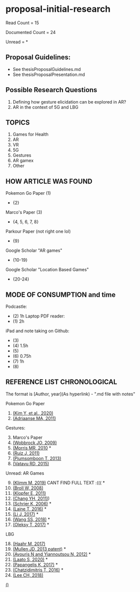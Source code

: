 # proposal-initial-research

Read Count = 15

Documented Count = 24

Unread = *

## Proposal Guidelines: 

- See thesisProposalGuidelines.md
- See thesisProposalPresentation.md

## Possible Research Questions 

1. Defining how gesture elicidation can be explored in AR? 
2. AR in the context of 5G and LBG

## TOPICS 

1. Games for Health 
2. AR 
3. VR 
4. 5G
5. Gestures 
6. AR gamex
7. Other 

## HOW ARTICLE WAS FOUND 

Pokemon Go Paper (1)
 - {2}
 
Marco's Paper (3) 
- {4, 5, 6, 7, 8} 

Parkour Paper (not right one lol) 
- {9} 

Google Scholar "AR games"
- {10-19}

Google Scholar "Location Based Games"
- {20-24}

## MODE OF CONSUMPTION and time 

Podcastle:
- (2) 1h 
Laptop PDF reader: 
- (1) 2h

iPad and note taking on Github: 
- (3) 
- (4) 1.5h
- (5) 
- (6) 0.75h
- (7) 1h
- (8) 


## REFERENCE LIST CHRONOLOGICAL

The format is [Author, year](As hyperlink) - ".md file with notes"

Pokemon Go Paper 
1. [(Kim Y, et al., 2020)](https://dl.acm.org/doi/abs/10.1145/3313831.3376830) 
2. [(Adriaanse MA, 2011)](https://www.sciencedirect.com/science/article/pii/S0195666310005325?via%3Dihub) 

Gestures: 

3. Marco's Paper 
4. [(Wobbrock JO, 2009)](http://dl.acm.org/citation.cfm?doid=1518701.1518866)
5. [(Morris MR, 2010](https://dl.acm.org/doi/10.5555/1839214.1839260) *
6. [(Ruiz J, 2011)](http://dl.acm.org/citation.cfm?doid=1978942.1978971)
7. [(Piumsomboon T, 2013)](https://dl.acm.org/doi/10.1145/2468356.2468527) 
8. [(Vatavu RD, 2015)](https://dl.acm.org/doi/10.1145/2702123.2702223) 

Unread: AR Games

9. [(Klimm M, 2019)](https://dl.acm.org/doi/10.1145/3341215.3358249) CANT FIND FULL TEXT :((( *
10. [(Broll W, 2008)](https://www.researchgate.net/publication/3210675_Toward_next-gen_mobile_AR_games)
11. [(Klopfer E, 2011)](https://www.academia.edu/30774818/Augmenting_your_own_reality_Student_authoring_of_science_based_augmented_reality_games) 
12. [(Chang YH, 2011)](https://ieeexplore.ieee.org/abstract/document/6093653)) 
13. [(Schrier K, 2006)](https://www.researchgate.net/publication/234823573_Using_augmented_reality_games_to_teach_21st_century_skills) *
14. [(Laine T, 2016)](https://www.researchgate.net/publication/289602126_Science_Spots_AR_a_platform_for_science_learning_games_with_augmented_reality) *
15. [(Li J, 2017)](https://www.researchgate.net/publication/317801421_Augmented_Reality_Games_for_Learning_A_Literature_Review) *
16. [(Wang SS, 2018)](https://journals.sagepub.com/doi/abs/10.1177/0013916518817878) *
17. [(Oleksy T, 2017)](https://www.researchgate.net/publication/317392637_Catch_them_all_and_increase_your_place_attachment_The_role_of_location-based_augmented_reality_games_in_changing_people_-_place_relations) *

LBG

18. [(Haahr M, 2017)](https://www.researchgate.net/publication/320886488_Creating_Location-Based_Augmented-Reality_Games_for_Cultural_Heritage)
19. [(Mullen JD, 2013 patent)](https://patents.google.com/patent/US8585476B2/en) *
20. [(Avouris N and Yiannoutsou N, 2012)](http://www.jucs.org/jucs_18_15/a_review_of_mobile/jucs_18_15_2120_2142_avouris.pdf) *
21. [(Laato S, 2020)](https://reader.elsevier.com/reader/sd/pii/S0736585320301179?token=1B58B0EAAE5DFC04BF7A16C9E1EFC92E94156A2EA55F49A7BECE12C9D1FF65D059787D035AAAEE62A8BAE74D0E473721) *
22. [(Papangelis K, 2017)](https://www.researchgate.net/publication/319637062_Conquering_the_City_Understanding_perceptions_of_Mobility_and_Human_Territoriality_in_Location-based_Mobile_Games) *
23. [(Chatzidimitris T, 2016)](https://www.researchgate.net/publication/304457398_SoundPacman_Audio_augmented_reality_in_location-based_games) *
24. [(Lee CH, 2018)](https://www.semanticscholar.org/paper/What-drives-stickiness-in-location-based-AR-games-Lee-Chiang/69c7545bef083fde4bf94db446d030450b8fab8a) 

[()]()
